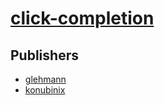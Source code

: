 # [click-completion](https://pypi.org/project/click-completion)



## Publishers
- [glehmann](https://pypi.org/user/glehmann)
- [konubinix](https://pypi.org/user/konubinix)

